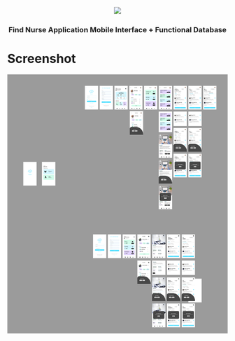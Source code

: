 
<p align="center"><img src="https://raw.githubusercontent.com/WahyuAgungBudiyanto/MOPRO_MoneyTracker/main/Screenshot%202022-05-23%20142041.png" width=250></p>

<h3 align="center">
Find Nurse Application Mobile Interface + Functional Database</h3>

# Screenshot
![fruits dashboard](https://raw.githubusercontent.com/WahyuAgungBudiyanto/MOPRO_Final/main/Frame%2035.png)
